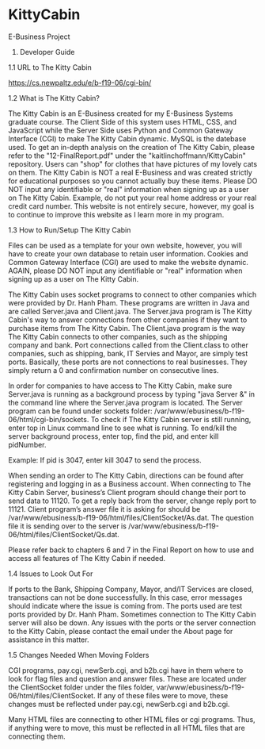 # KittyCabin
E-Business Project

1. Developer Guide

1.1 URL to The Kitty Cabin

https://cs.newpaltz.edu/e/b-f19-06/cgi-bin/

1.2 What is The Kitty Cabin?

The Kitty Cabin is an E-Business created for my E-Business Systems graduate course. The Client Side of this system uses HTML, CSS, and JavaScript while the Server Side uses Python and Common Gateway Interface (CGI) to make The Kitty Cabin dynamic. MySQL is the datebase used. To get an in-depth analysis on the creation of The Kitty Cabin, please refer to the "12-FinalReport.pdf" under the "kaitlinchoffmann/KittyCabin" repository. Users can "shop" for clothes that have pictures of my lovely cats on them. The Kitty Cabin is NOT a real E-Business and was created strictly for educational purposes so you cannot actually buy these items. Please DO NOT input any identifiable or "real" information when signing up as a user on The Kitty Cabin. Example, do not put your real home address or your real credit card number. This website is not entirely secure, however, my goal is to continue to improve this website as I learn more in my program. 

1.3 How to Run/Setup The Kitty Cabin

Files can be used as a template for your own website, however, you will have to create your own database to retain user information. Cookies and Common Gateway Interface (CGI) are used to make the website dynamic. AGAIN, please DO NOT input any identifiable or "real" information when signing up as a user on The Kitty Cabin.

The Kitty Cabin uses socket programs to connect to other companies which were provided by Dr. Hanh Pham. These programs are written in Java and are called Server.java and Client.java. The Server.java program is The Kitty Cabin's way to answer connections from other companies if they want to purchase items from The Kitty Cabin. The Client.java program is the way The Kitty Cabin connects to other companies, such as the shipping company and bank. Port connections called from the Client.class to other companies, such as shipping, bank, IT Servies and Mayor, are simply test ports. Basically, these ports are not connections to real businesses. They simply return a 0 and confirmation number on consecutive lines. 

In order for companies to have access to The Kitty Cabin, make sure Server.java is running as a background process by typing "java Server &" in the command line where the Server.java program is located. The Server program can be found under sockets folder: /var/www/ebusiness/b-f19-06/html/cgi-bin/sockets.
To check if The Kitty Cabin server is still running, enter top in Linux command line to see what is running. To end/kill the server background process, enter top, find the pid, and enter kill pidNumber. 

Example:
If pid is 3047, enter kill 3047 to send the process. 

When sending an order to The Kitty Cabin, directions can be found after registering and logging in as a Business account. When connecting to The Kitty Cabin Server, business’s Client program should change their port to send data to 11120. To get a reply back from the server, change reply port to 11121. Client program’s answer file it is asking for should be /var/www/ebusiness/b-f19-06/html/files/ClientSocket/As.dat. The question file it is sending over to the server is /var/www/ebusiness/b-f19-06/html/files/ClientSocket/Qs.dat. 

Please refer back to chapters 6 and 7 in the Final Report on how to use and access all features of The Kitty Cabin if needed.

1.4 Issues to Look Out For

If ports to the Bank, Shipping Company, Mayor, and/IT Services are closed, transactions can not be done successfully. In this case, error messages should indicate where the issue is coming from. The ports used are test ports provided by Dr. Hanh Pham. Sometimes connection to The Kitty Cabin server will also be down. Any issues with the ports or the server connection to the Kitty Cabin, please contact the email under the About page for assistance in this matter.   

1.5 Changes Needed When Moving Folders

CGI programs, pay.cgi, newSerb.cgi, and b2b.cgi have in them where to look for flag files and question and answer files. These are located under the ClientSocket folder under the files folder, var/www/ebusiness/b-f19-06/html/files/ClientSocket. If any of these files were to move, these changes must be reflected under pay.cgi, newSerb.cgi and b2b.cgi. 

Many HTML files are connecting to other HTML files or cgi programs. Thus, if anything were to move, this must be reflected in all HTML files that are connecting them.
